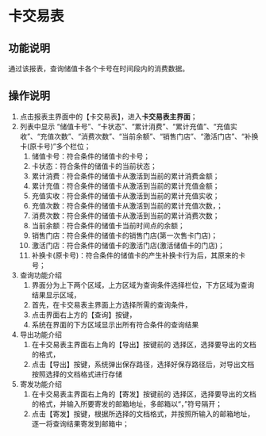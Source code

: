 # 卡交易表

## 功能说明

通过该报表，查询储值卡各个卡号在时间段内的消费数据。

## 操作说明

1.	点击报表主界面中的【卡交易表】，进入**卡交易表主界面**；
2.	列表中显示 “储值卡号”、“卡状态”、“累计消费”、“累计充值”、“充值实收”、“充值次数”、“消费次数”、“当前余额”、“销售门店”、“激活门店”、“补换卡(原卡号)”多个栏位；
 	1. 储值卡号：符合条件的储值卡的卡号；
 	2. 卡状态：符合条件的储值卡的当前状态；
 	3. 累计消费：符合条件的储值卡从激活到当前的累计消费金额；
 	4. 累计充值：符合条件的储值卡从激活到当前的累计充值金额；
 	5. 充值实收：符合条件的储值卡从激活到当前的累计充值实收；
 	6. 充值次数：符合条件的储值卡从激活到当前的累计充值次数，；
 	7. 消费次数：符合条件的储值卡从激活到当前的累计消费次数；
 	8. 当前余额：符合条件的储值卡当前时间点的余额；
 	9. 销售门店：符合条件的储值卡的销售门店(第一次售卡门店)；
 	10. 激活门店：符合条件的储值卡的激活门店(激活储值卡的门店)；
 	11. 补换卡(原卡号)：符合条件的储值卡的产生补换卡行为后，其原来的卡号；
3.	查询功能介绍
	1. 界面分为上下两个区域，上方区域为查询条件选择栏位，下方区域为查询结果显示区域，
	2. 首先，在卡交易表主界面上方选择所需的查询条件，
	3. 点击界面右上方的【查询】按键，
	4. 系统在界面的下方区域显示出所有符合条件的查询结果
4.	导出功能介绍
	1. 在卡交易表主界面右上角的【导出】按键前的 选择区，选择要导出的文档的格式，
	2. 点击【导出】按键，系统弹出保存路径，选择好保存路径后，对导出文档按照选择的文档格式进行存储
5.	寄发功能介绍
	1. 在卡交易表主界面右上角的【寄发】按键前的 选择区，选择要导出的文档的格式，并输入所要寄发的邮箱地址，多邮箱以“，”符号隔开；
	2. 点击【寄发】按键，根据所选择的文档格式，并按照所输入的邮箱地址，逐一将查询结果寄发到邮箱中；
